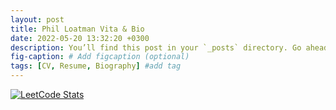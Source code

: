 ```yaml
---
layout: post
title: Phil Loatman Vita & Bio
date: 2022-05-20 13:32:20 +0300
description: You’ll find this post in your `_posts` directory. Go ahead and edit it and re-build the site to see your changes. # Add post description (optional)
fig-caption: # Add figcaption (optional)
tags: [CV, Resume, Biography] #add tag
---
```


[![LeetCode Stats](https://leetcode.card.workers.dev/loatmanp?theme=auto&font=baloo&extension=activity)](https://leetcode.com/loatmanp/)
